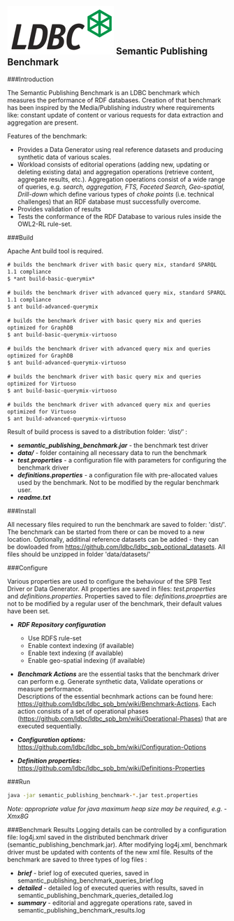 ![LDBC Logo](ldbc_logo.png)
Semantic Publishing Benchmark
-----------------------------

###Introduction

The Semantic Publishing Benchmark is an LDBC benchmark which measures the performance of RDF databases. Creation of that benchmark has been inspired 
by the Media/Publishing industry where requirements like: constant update of content or various requests for data extraction and aggregation are present.

Features of the benchmark:
* Provides a Data Generator using real reference datasets and producing synthetic data of various scales. 
* Workload consists of editorial operations (adding new, updating or deleting existing data) and aggregation operations (retrieve content, aggregate results, etc.). 
Aggregation operations consist of a wide range of queries, e.g. _search, aggregation, FTS, Faceted Search, Geo-spatial, Drill-down_ which define various types of _choke points_ (i.e. technical challenges) that an RDF database must successfully overcome.
* Provides validation of results
* Tests the conformance of the RDF Database to various rules inside the OWL2-RL rule-set.

###Build

Apache Ant build tool is required.

```
# builds the benchmark driver with basic query mix, standard SPARQL 1.1 compliance
$ *ant build-basic-querymix*

# builds the benchmark driver with advanced query mix, standard SPARQL 1.1 compliance
$ ant build-advanced-querymix

# builds the benchmark driver with basic query mix and queries optimized for GraphDB
$ ant build-basic-querymix-virtuoso

# builds the benchmark driver with advanced query mix and queries optimized for GraphDB
$ ant build-advanced-querymix-virtuoso

# builds the benchmark driver with basic query mix and queries optimized for Virtuoso
$ ant build-basic-querymix-virtuoso

# builds the benchmark driver with advanced query mix and queries optimized for Virtuoso
$ ant build-advanced-querymix-virtuoso
```

Result of build process is saved to a distribution folder: _'dist/'_ : 
* ***semantic_publishing_benchmark.jar*** - the benchmark test driver
* ***data/*** - folder containing all necessary data to run the benchmark
* ***test.properties*** - a configuration file with parameters for configuring the benchmark driver
* ***definitions.properties*** - a configuration file with pre-allocated values used by the benchmark. Not to be modified by the regular benchmark user.
* ***readme.txt***

###Install

All necessary files required to run the benchmark are saved to folder: 'dist/'. The benchmark can be started from there or can be moved to a new location.
Optionally, additinal reference datasets can be added - they can be dowloaded from https://github.com/ldbc/ldbc_spb_optional_datasets. All files should be unzipped in folder 'data/datasets/'

###Configure

Various properties are used to configure the behaviour of the SPB Test Driver or Data Generator. All properties are saved in files: _test.properties_ and _definitions.properties_. Properties saved to file: _definitions.proeprties_ are not to be modified by a regular user of the benchmark, their default values have been set.

* ***RDF Repository configuration***
  * Use RDFS rule-set
  * Enable context indexing (if available)
  * Enable text indexing (if available)
  * Enable geo-spatial indexing (if available)

* ***Benchmark Actions*** are the essential tasks that the benchmark driver can perform e.g. Generate synthetic data, Validate operations or measure performance.  
Descriptions of the essential becnhmark actions can be found here: https://github.com/ldbc/ldbc_spb_bm/wiki/Benchmark-Actions. Each action consists of a set of operational phases (https://github.com/ldbc/ldbc_spb_bm/wiki/Operational-Phases) that are executed sequentially.  

  
* ***Configuration options:*** https://github.com/ldbc/ldbc_spb_bm/wiki/Configuration-Options
* ***Definition properties:*** https://github.com/ldbc/ldbc_spb_bm/wiki/Definitions-Properties

 
###Run

```sh
java -jar semantic_publishing_benchmark-*.jar test.properties
```
*Note: appropriate value for java maximum heap size may be required, e.g. -Xmx8G*

###Benchmark Results
Logging details can be controlled by a configuration file: log4j.xml saved in the distributed benchmark driver (semantic_publishing_benchmark.jar). After modifying log4j.xml, benchmark driver must be updated with contents of the new xml file.
Results of the benchmark are saved to three types of log files :

* ***brief*** - brief log of executed queries, saved in semantic_publishing_benchmark_queries_brief.log
* ***detailed*** - detailed log of executed queries with results, saved in semantic_publishing_benchmark_queries_detailed.log
* ***summary*** - editorial and aggregate operations rate, saved in semantic_publishing_benchmark_results.log